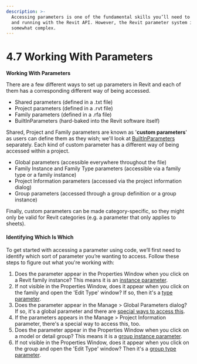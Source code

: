```yaml
---
description: >-
  Accessing parameters is one of the fundamental skills you’ll need to get up
  and running with the Revit API. However, the Revit parameter system itself is
  somewhat complex.
---
```


# 4.7 Working With Parameters

**Working With Parameters**

There are a few different ways to set up parameters in Revit and each of them has a corresponding different way of being accessed.

* Shared parameters \(defined in a .txt file\)
* Project parameters \(defined in a .rvt file\)
* Family parameters \(defined in a .rfa file\)
* BuiltInParameters \(hard-baked into the Revit software itself\)

Shared, Project and Family parameters are known as '**custom parameters**' as users can define them as they wish; we'll look at [BuiltInParameters](built-in-parameters.md) separately. Each kind of custom parameter has a different way of being accessed within a project. 

* Global parameters \(accessible everywhere throughout the file\)
* Family Instance and Family Type parameters \(accessible via a family type or a family instance\)
* Project Information parameters \(accessed via the project information dialog\)
* Group parameters \(accessed through a group definition or a group instance\)

Finally, custom parameters can be made category-specific, so they might only be valid for Revit categories \(e.g. a parameter that only applies to sheets\).

#### Identifying Which Is Which

To get started with accessing a parameter using code, we’ll first need to identify which sort of parameter you’re wanting to access. Follow these steps to figure out what you're working with:

1. Does the parameter appear in the Properties Window when you click on a Revit family instance? This means it is an [instance parameter](instance-parameters.md).
2. If not visible in the Properties Window, does it appear when you click on the family and open the 'Edit Type' window? If so, then it's a [type parameter](instance-parameters.md).
3. Does the parameter appear in the Manage &gt; Global Parameters dialog? If so, it's a global parameter and there are [special ways to access this](global-parameters.md). 
4. If the parameters appears in the Manage &gt; Project Information parameter, there's a special way to access this, too.
5. Does the parameter appear in the Properties Window when you click on a model or detail group? This means it is a [group instance parameter](group-parameters.md).
6. If not visible in the Properties Window, does it appear when you click on the group and open the 'Edit Type' window? Then it's a [group type parameter](group-parameters.md).

